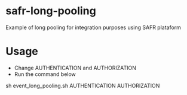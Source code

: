 # safr-long-pooling
Example of long pooling for integration purposes using SAFR plataform

# Usage  
- Change AUTHENTICATION and AUTHORIZATION
- Run the command below  

sh event_long_pooling.sh AUTHENTICATION AUTHORIZATION

